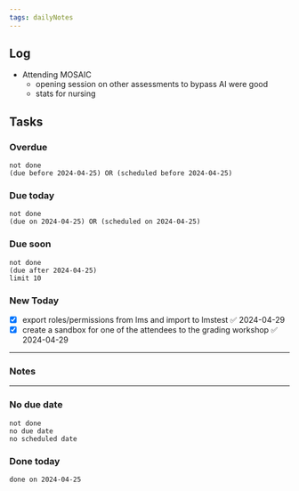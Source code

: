 ```yaml
---
tags: dailyNotes
---
```

## Log
- Attending MOSAIC
	- opening session on other assessments to bypass AI were good
	- stats for nursing

## Tasks
### Overdue
```tasks
not done
(due before 2024-04-25) OR (scheduled before 2024-04-25)
```

### Due today
```tasks
not done
(due on 2024-04-25) OR (scheduled on 2024-04-25)
```

### Due soon
```tasks
not done
(due after 2024-04-25)
limit 10
```

### New Today
- [x] export roles/permissions from lms and import to lmstest ✅ 2024-04-29
- [x] create a sandbox for one of the attendees to the grading workshop ✅ 2024-04-29
----
### Notes

----
### No due date
```tasks
not done
no due date
no scheduled date
```

### Done today
```tasks
done on 2024-04-25
```
